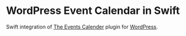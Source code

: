 # WordPress Event Calendar in Swift
Swift integration of [The Events Calender](https://theeventscalendar.com) plugin for [WordPress](https://wordpress.org).
